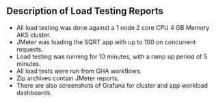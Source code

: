 ## Description of Load Testing Reports

* All load testing was done against a 1 node 2 core CPU 4 GB Memory AKS cluster.
* JMeter was loading the SQRT app with up to 100 on concurrent requests.
* Load testing was running for 10 minutes, with a ramp up period of 5 minutes.
* All load tests were run from GHA workflows.
* Zip archives contain JMeter reports.
* There are also screenshots of Grafana for cluster and app workload dashboards.